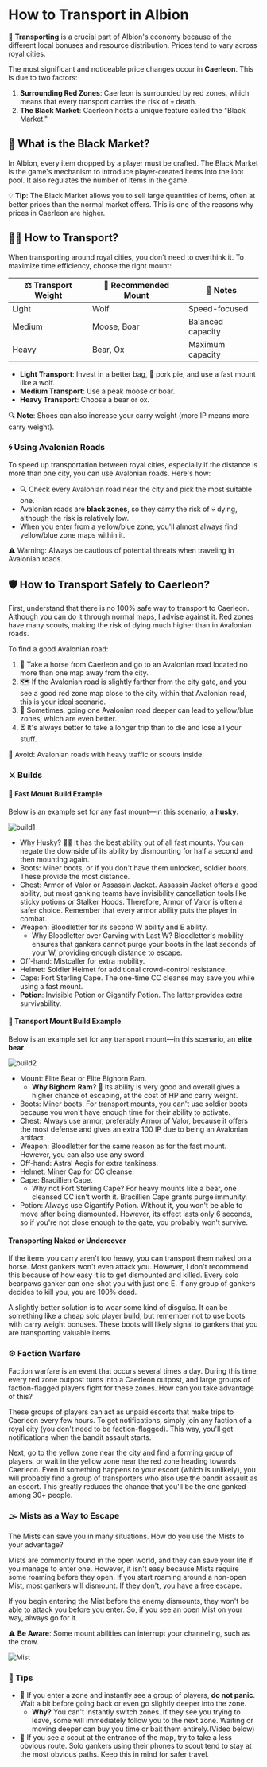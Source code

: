 
# How to Transport in Albion

🚚 **Transporting** is a crucial part of Albion's economy because of the different local bonuses and resource distribution. Prices tend to vary across royal cities.

The most significant and noticeable price changes occur in **Caerleon**. This is due to two factors:

1. **Surrounding Red Zones**: Caerleon is surrounded by red zones, which means that every transport carries the risk of 💀 death.
2. **The Black Market**: Caerleon hosts a unique feature called the "Black Market."



## 🛒 What is the Black Market?

In Albion, every item dropped by a player must be crafted. The Black Market is the game's mechanism to introduce player-created items into the loot pool. It also regulates the number of items in the game. 

💡 **Tip**: The Black Market allows you to sell large quantities of items, often at better prices than the normal market offers. This is one of the reasons why prices in Caerleon are higher.



## 🚴‍♂️ How to Transport?

When transporting around royal cities, you don't need to overthink it. To maximize time efficiency, choose the right mount:

| ⚖️ **Transport Weight** | 🐾 **Recommended Mount**   | 💬 **Notes**          |
|------------------|---------------------|----------------------|
| Light            | Wolf               | Speed-focused        |
| Medium           | Moose, Boar        | Balanced capacity    |
| Heavy            | Bear, Ox           | Maximum capacity     |

- **Light Transport**: Invest in a better bag, 🥧 pork pie, and use a fast mount like a wolf.
- **Medium Transport**: Use a peak moose or boar.
- **Heavy Transport**: Choose a bear or ox.

🔍 **Note**: Shoes can also increase your carry weight (more IP means more carry weight). 



### 🌀 Using Avalonian Roads

To speed up transportation between royal cities, especially if the distance is more than one city, you can use Avalonian roads. Here's how:

- 🔍 Check every Avalonian road near the city and pick the most suitable one.
- Avalonian roads are **black zones**, so they carry the risk of 💀 dying, although the risk is relatively low.
- When you enter from a yellow/blue zone, you'll almost always find yellow/blue zone maps within it.

⚠️ Warning: Always be cautious of potential threats when traveling in Avalonian roads.



## 🛡️ How to Transport Safely to Caerleon?

First, understand that there is no 100% safe way to transport to Caerleon. Although you can do it through normal maps, I advise against it. Red zones have many scouts, making the risk of dying much higher than in Avalonian roads.

To find a good Avalonian road:

1. 🐴 Take a horse from Caerleon and go to an Avalonian road located no more than one map away from the city.
2. 🗺️ If the Avalonian road is slightly farther from the city gate, and you see a good red zone map close to the city within that Avalonian road, this is your ideal scenario.
3. 🌟 Sometimes, going one Avalonian road deeper can lead to yellow/blue zones, which are even better.
4. ⏳ It's always better to take a longer trip than to die and lose all your stuff.

🚫 Avoid: Avalonian roads with heavy traffic or scouts inside.



### ⚔️ Builds

#### 🚀 Fast Mount Build Example

Below is an example set for any fast mount—in this scenario, a **husky**. 

![build1](https://raw.githubusercontent.com/OSTIIIhg/AlbionFreeMarketTutorials/refs/heads/main/tutorials/Transporting%20Guide/Screenshot%202024-12-30%20205523.png)

- Why Husky? 🐕‍🦺 It has the best ability out of all fast mounts. You can negate the downside of its ability by dismounting for half a second and then mounting again.
- Boots: Miner boots, or if you don't have them unlocked, soldier boots. These provide the most distance.
- Chest: Armor of Valor or Assassin Jacket. Assassin Jacket offers a good ability, but most ganking teams have invisibility cancellation tools like sticky potions or Stalker Hoods. Therefore, Armor of Valor is often a safer choice. Remember that every armor ability puts the player in combat.
- Weapon: Bloodletter for its second W ability and E ability. 
  - Why Bloodletter over Carving with Last W? Bloodletter's mobility ensures that gankers cannot purge your boots in the last seconds of your W, providing enough distance to escape.
- Off-hand: Mistcaller for extra mobility.
- Helmet: Soldier Helmet for additional crowd-control resistance.
- Cape: Fort Sterling Cape. The one-time CC cleanse may save you while using a fast mount.
- **Potion**: Invisible Potion or Gigantify Potion. The latter provides extra survivability.

#### 🐻 Transport Mount Build Example

Below is an example set for any transport mount—in this scenario, an **elite bear**.

![build2](https://raw.githubusercontent.com/OSTIIIhg/AlbionFreeMarketTutorials/refs/heads/main/tutorials/Transporting%20Guide/Screenshot%202024-12-30%20203700.png)

- Mount: Elite Bear or Elite Bighorn Ram.
  - **Why Bighorn Ram?** 🐏 Its ability is very good and overall gives a higher chance of escaping, at the cost of HP and carry weight.
- Boots: Miner boots. For transport mounts, you can't use soldier boots because you won't have enough time for their ability to activate.
- Chest: Always use armor, preferably Armor of Valor, because it offers the most defense and gives an extra 100 IP due to being an Avalonian artifact.
- Weapon: Bloodletter for the same reason as for the fast mount. However, you can also use any sword.
- Off-hand: Astral Aegis for extra tankiness.
- Helmet: Miner Cap for CC cleanse.
- Cape: Bracillien Cape.
  - Why not Fort Sterling Cape? For heavy mounts like a bear, one cleansed CC isn't worth it. Bracillien Cape grants purge immunity.
- Potion: Always use Gigantify Potion. Without it, you won't be able to move after being dismounted. However, its effect lasts only 6 seconds, so if you're not close enough to the gate, you probably won't survive.

#### Transporting Naked or Undercover
If the items you carry aren't too heavy, you can transport them naked on a horse. Most gankers won't even attack you. However, I don't recommend this because of how easy it is to get dismounted and killed. Every solo bearpaws ganker can one-shot you with just one E. If any group of gankers decides to kill you, you are 100% dead.

A slightly better solution is to wear some kind of disguise. It can be something like a cheap solo player build, but remember not to use boots with carry weight bonuses. These boots will likely signal to gankers that you are transporting valuable items.

### ⚙️ Faction Warfare

Faction warfare is an event that occurs several times a day. During this time, every red zone outpost turns into a Caerleon outpost, and large groups of faction-flagged players fight for these zones. How can you take advantage of this?

These groups of players can act as unpaid escorts that make trips to Caerleon every few hours. To get notifications, simply join any faction of a royal city (you don't need to be faction-flagged). This way, you'll get notifications when the bandit assault starts.

Next, go to the yellow zone near the city and find a forming group of players, or wait in the yellow zone near the red zone heading towards Caerleon. Even if something happens to your escort (which is unlikely), you will probably find a group of transporters who also use the bandit assault as an escort. This greatly reduces the chance that you'll be the one ganked among 30+ people.



### 🌫️ Mists as a Way to Escape

The Mists can save you in many situations. How do you use the Mists to your advantage?

Mists are commonly found in the open world, and they can save your life if you manage to enter one. However, it isn't easy because Mists require some roaming before they open. If you start roaming around a non-open Mist, most gankers will dismount. If they don't, you have a free escape. 

If you begin entering the Mist before the enemy dismounts, they won't be able to attack you before you enter. So, if you see an open Mist on your way, always go for it. 

⚠️ **Be Aware**: Some mount abilities can interrupt your channeling, such as the crow. 

![Mist](https://raw.githubusercontent.com/OSTIIIhg/AlbionFreeMarketTutorials/refs/heads/main/tutorials/Transporting%20Guide/300px-Wisp_solo.gif)



### 🧠 Tips

- 🚨 If you enter a zone and instantly see a group of players, **do not panic**. Wait a bit before going back or even go slightly deeper into the zone. 
  - **Why?** You can't instantly switch zones. If they see you trying to leave, some will immediately follow you to the next zone. Waiting or moving deeper can buy you time or bait them entirely.(Video below)
- 🔀 If you see a scout at the entrance of the map, try to take a less obvious route. Solo gankers using their phones to scout tend to stay at the most obvious paths. Keep this in mind for safer travel.
